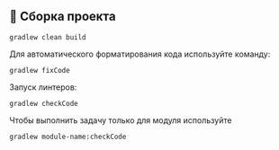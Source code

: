 ## 🚀 Сборка проекта

```shell
gradlew clean build
```

Для автоматического форматирования кода используйте команду:

```shell
gradlew fixCode
```

Запуск линтеров:

```shell
gradlew checkCode
```

Чтобы выполнить задачу только для модуля используйте

```shell
gradlew module-name:checkCode
```
